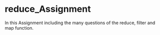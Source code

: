 # reduce_Assignment
In this Assignment including the many questions of the reduce, filter and map function.
